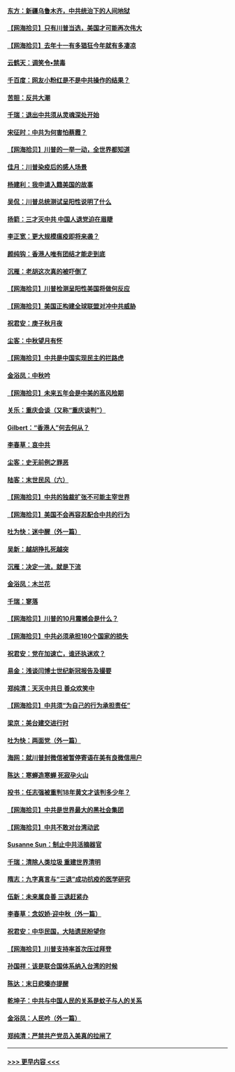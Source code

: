 #### [东方：新疆乌鲁木齐，中共统治下的人间地狱](../pages/nsc993/n12466075.md?t=10110850) 
#### [【网海拾贝】只有川普当选，美国才可能再次伟大](../pages/nsc993/n12466013.md?t=10110850) 
#### [【网海拾贝】去年十一有多猖狂今年就有多凄凉](../pages/nsc993/n12463649.md?t=10110850) 
#### [云鹤天：调笑令▪禁毒](../pages/nsc993/n12462975.md?t=10110850) 
#### [千百度：网友小粉红是不是中共操作的结果？](../pages/nsc993/n12461025.md?t=10110850) 
#### [苦胆：反共大潮](../pages/nsc993/n12459469.md?t=10110850) 
#### [千瑞：退出中共须从灵魂深处开始](../pages/nsc993/n12459437.md?t=10110850) 
#### [宋征时：中共为何害怕蔡霞？](../pages/nsc993/n12459097.md?t=10110850) 
#### [【网海拾贝】川普的一举一动，全世界都知道](../pages/nsc993/n12458825.md?t=10110850) 
#### [佳月：川普染疫后的感人场景](../pages/nsc993/n12456994.md?t=10110850) 
#### [杨建利：我申请入籍美国的故事](../pages/nsc993/n12455635.md?t=10110850) 
#### [吴侃：川普总统测试呈阳性说明了什么](../pages/nsc993/n12451869.md?t=10110850) 
#### [扬箭：三才灭中共 中国人退党迫在眉睫](../pages/nsc993/n12451842.md?t=10110850) 
#### [李正宽：更大规模瘟疫即将来袭？](../pages/nsc993/n12451455.md?t=10110850) 
#### [颜纯钩：香港人唯有团结才能走到底](../pages/nsc993/n12450870.md?t=10110850) 
#### [沉雁：老胡这次真的被吓倒了](../pages/nsc993/n12449796.md?t=10110850) 
#### [【网海拾贝】川普检测呈阳性美国将做何反应](../pages/nsc993/n12449042.md?t=10110850) 
#### [【网海拾贝】美国正构建全球联盟对冲中共威胁](../pages/nsc993/n12446580.md?t=10110850) 
#### [祝君安：庚子秋月夜](../pages/nsc993/n12445870.md?t=10110850) 
#### [尘客：中秋望月有怀](../pages/nsc993/n12444632.md?t=10110850) 
#### [【网海拾贝】中共是中国实现民主的拦路虎](../pages/nsc993/n12443573.md?t=10110850) 
#### [金浴凤：中秋吟](../pages/nsc993/n12441773.md?t=10110850) 
#### [【网海拾贝】未来五年会是中美的高风险期](../pages/nsc993/n12440760.md?t=10110850) 
#### [关乐：重庆会谈（又称“重庆谈判”）](../pages/nsc993/n12437525.md?t=10110850) 
#### [Gilbert：“香港人”何去何从？](../pages/nsc993/n12435894.md?t=10110850) 
#### [李春草：哀中共](../pages/nsc993/n12435874.md?t=10110850) 
#### [尘客：史无前例之罪恶](../pages/nsc993/n12435762.md?t=10110850) 
#### [陆客：末世民风（六）](../pages/nsc993/n12435354.md?t=10110850) 
#### [【网海拾贝】中共的独裁扩张不可能主宰世界](../pages/nsc993/n12435151.md?t=10110850) 
#### [【网海拾贝】美国不会再容忍配合中共的行为](../pages/nsc993/n12433808.md?t=10110850) 
#### [吐为快：迷中醒（外一篇）](../pages/nsc993/n12433585.md?t=10110850) 
#### [吴新：越胡挣扎死越突](../pages/nsc993/n12433562.md?t=10110850) 
#### [沉雁：决定一流，就是下流](../pages/nsc993/n12432128.md?t=10110850) 
#### [金浴凤：木兰花](../pages/nsc993/n12432124.md?t=10110850) 
#### [千瑞：寥落](../pages/nsc993/n12432071.md?t=10110850) 
#### [【网海拾贝】川普的10月震撼会是什么？](../pages/nsc993/n12431624.md?t=10110850) 
#### [【网海拾贝】中共必须承担180个国家的损失](../pages/nsc993/n12428893.md?t=10110850) 
#### [祝君安：党在加速亡，谁还执迷欢？](../pages/nsc993/n12428652.md?t=10110850) 
#### [易金：浅谈闫博士世纪新冠报告及撮要](../pages/nsc993/n12426822.md?t=10110850) 
#### [郑纯清：天灭中共日 善众欢笑中](../pages/nsc993/n12426784.md?t=10110850) 
#### [【网海拾贝】中共须“为自己的行为承担责任”](../pages/nsc993/n12426067.md?t=10110850) 
#### [梁京：美台建交进行时](../pages/nsc993/n12424066.md?t=10110850) 
#### [吐为快：两面党（外一篇）](../pages/nsc993/n12424043.md?t=10110850) 
#### [海网：就川普封微信被暂停寄语在美有良微信用户](../pages/nsc993/n12424021.md?t=10110850) 
#### [陈达：寒蝉造寒蝉 死寂孕火山](../pages/nsc993/n12423958.md?t=10110850) 
#### [投书：任志强被重判18年黄文才该判多少年？](../pages/nsc993/n12423672.md?t=10110850) 
#### [【网海拾贝】中共是世界最大的黑社会集团](../pages/nsc993/n12423543.md?t=10110850) 
#### [【网海拾贝】中共不敢对台湾动武](../pages/nsc993/n12421418.md?t=10110850) 
#### [Susanne Sun：制止中共活摘器官](../pages/nsc993/n12419654.md?t=10110850) 
#### [千瑞：清除人类垃圾 重建世界清明](../pages/nsc993/n12419414.md?t=10110850) 
#### [隋志：九字真言与“三退”成功抗疫的医学研究](../pages/nsc993/n12419248.md?t=10110850) 
#### [伍新：未来属良善 三退赶紧办](../pages/nsc993/n12418496.md?t=10110850) 
#### [李春草：念奴娇·迎中秋（外一篇）](../pages/nsc993/n12418465.md?t=10110850) 
#### [祝君安：中华民国，大陆遗民盼望你](../pages/nsc993/n12418089.md?t=10110850) 
#### [【网海拾贝】川普支持率首次压过拜登](../pages/nsc993/n12418050.md?t=10110850) 
#### [孙国祥：该是联合国体系纳入台湾的时候](../pages/nsc993/n12417369.md?t=10110850) 
#### [陈达：末日悲嚎亦提醒](../pages/nsc993/n12416736.md?t=10110850) 
#### [乾坤子：中共与中国人民的关系是蚊子与人的关系](../pages/nsc993/n12416632.md?t=10110850) 
#### [金浴凤：人民吟（外一篇）](../pages/nsc993/n12416567.md?t=10110850) 
#### [郑纯清：严禁共产党员入美真的拉闸了](../pages/nsc993/n12416550.md?t=10110850) 

----
#### [ >>> 更早内容 <<< ](../indexes/nsc993-earlier.md)
